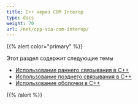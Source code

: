 ```yaml
---
title: C++ через COM Interop
type: docs
weight: 70
url: /net/cpp-via-com-interop/
---
```


{{% alert color="primary" %}}

Этот раздел содержит следующие темы

- [Использование раннего связывания в C++](/pdf/net/using-early-binding-in-cpp/)
- [Использование позднего связывания в C++](/pdf/net/using-late-binding-in-cpp/)
- [Использование оболочки в C++](/pdf/net/using-wrapper-in-cpp/)

{{% /alert %}}
